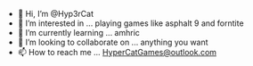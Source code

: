 - 👋 Hi, I’m @Hyp3rCat
- 👀 I’m interested in ... playing games like asphalt 9 and forntite
- 🌱 I’m currently learning ... amhric
- 💞️ I’m looking to collaborate on ... anything you want
- 📫 How to reach me ... HyperCatGames@outlook.com

<!---
Hyp3rCat/Hyp3rCat is a ✨ special ✨ repository because its `README.md` (this file) appears on your GitHub profile.
You can click the Preview link to take a look at your changes.
--->
